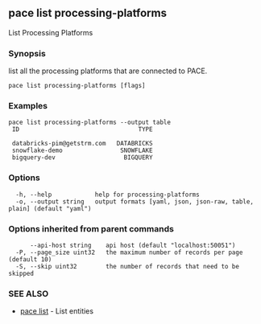 ## pace list processing-platforms

List Processing Platforms

### Synopsis

list all the processing platforms that are connected to PACE.

```
pace list processing-platforms [flags]
```

### Examples

```
pace list processing-platforms --output table
 ID                                 TYPE

 databricks-pim@getstrm.com   DATABRICKS
 snowflake-demo                SNOWFLAKE
 bigquery-dev                   BIGQUERY
```

### Options

```
  -h, --help            help for processing-platforms
  -o, --output string   output formats [yaml, json, json-raw, table, plain] (default "yaml")
```

### Options inherited from parent commands

```
      --api-host string    api host (default "localhost:50051")
  -P, --page_size uint32   the maximum number of records per page (default 10)
  -S, --skip uint32        the number of records that need to be skipped
```

### SEE ALSO

* [pace list](pace_list.md)	 - List entities

